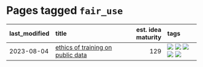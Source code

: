 # Pages tagged `fair_use`

|last_modified|title|est. idea maturity|tags
|:---|:---|---:|:---|
|2023-08-04|[ethics of training on public data](../ethics_of_public_data.md)|129|[![](https://img.shields.io/badge/tag-ai_ethics-467a7)](../tags/ai_ethics.md) [![](https://img.shields.io/badge/tag-ethics-bbc42)](../tags/ethics.md) [![](https://img.shields.io/badge/tag-fair_use-ca4f5a)](../tags/fair_use.md) [![](https://img.shields.io/badge/tag-philosophy-4d5a4)](../tags/philosophy.md) [![](https://img.shields.io/badge/tag-remix_culture-274569)](../tags/remix_culture.md)|